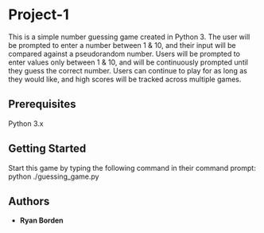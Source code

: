 # Project-1
This is a simple number guessing game created in Python 3. The user will be prompted to enter a number between 1 & 10, and their input will be compared against a pseudorandom number. Users will be prompted to enter values only between 1 & 10, and will be continuously prompted until they guess the correct number. Users can continue to play for as long as they would like, and high scores will be tracked across multiple games. 

## Prerequisites
 Python 3.x

## Getting Started
Start this game by typing the following command in their command prompt:
	python ./guessing_game.py

## Authors
-	**Ryan Borden**

